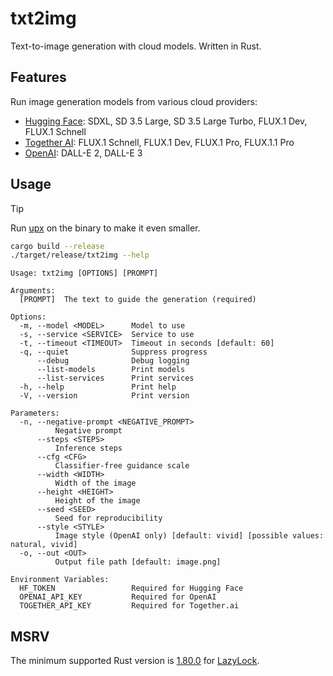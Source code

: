 # txt2img

Text-to-image generation with cloud models. Written in Rust.

## Features

Run image generation models from various cloud providers:

- [Hugging Face](https://huggingface.co): SDXL, SD 3.5 Large, SD 3.5 Large Turbo, FLUX.1 Dev, FLUX.1 Schnell
- [Together AI](https://together.ai): FLUX.1 Schnell, FLUX.1 Dev, FLUX.1 Pro, FLUX.1.1 Pro
- [OpenAI](https://openai.com): DALL-E 2, DALL-E 3

## Usage

> [!TIP]
> Run [upx](https://upx.github.io) on the binary to make it even smaller.

```sh
cargo build --release
./target/release/txt2img --help
```

```
Usage: txt2img [OPTIONS] [PROMPT]

Arguments:
  [PROMPT]  The text to guide the generation (required)

Options:
  -m, --model <MODEL>      Model to use
  -s, --service <SERVICE>  Service to use
  -t, --timeout <TIMEOUT>  Timeout in seconds [default: 60]
  -q, --quiet              Suppress progress
      --debug              Debug logging
      --list-models        Print models
      --list-services      Print services
  -h, --help               Print help
  -V, --version            Print version

Parameters:
  -n, --negative-prompt <NEGATIVE_PROMPT>
          Negative prompt
      --steps <STEPS>
          Inference steps
      --cfg <CFG>
          Classifier-free guidance scale
      --width <WIDTH>
          Width of the image
      --height <HEIGHT>
          Height of the image
      --seed <SEED>
          Seed for reproducibility
      --style <STYLE>
          Image style (OpenAI only) [default: vivid] [possible values: natural, vivid]
  -o, --out <OUT>
          Output file path [default: image.png]

Environment Variables:
  HF_TOKEN                 Required for Hugging Face
  OPENAI_API_KEY           Required for OpenAI
  TOGETHER_API_KEY         Required for Together.ai
```

## MSRV

The minimum supported Rust version is [1.80.0](https://blog.rust-lang.org/2024/07/25/Rust-1.80.0.html) for [LazyLock](https://doc.rust-lang.org/std/sync/struct.LazyLock.html).

